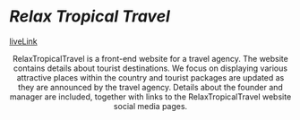 # ***Relax Tropical Travel***

[liveLink](https://test-relaxtropicaltravel.netlify.app/)
<p align="center">
RelaxTropicalTravel is a front-end website for a travel agency. The website contains details about tourist destinations. We focus on displaying various attractive places within the country and tourist packages are updated as they are announced by the travel agency. Details about the founder and manager are included, together with links to the RelaxTropicalTravel website social media pages.
</p> 
